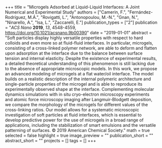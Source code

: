 +++
title = "Microgels Adsorbed at Liquid-Liquid Interfaces: A Joint Numerical and Experimental Study"
authors = ["Camerin, F.", "Fernández-Rodríguez, M.Á.", "Rovigatti, L.", "Antonopoulou, M.-N.", "Gnan, N.", "Ninarello, A.", "Isa, L.", "Zaccarelli, E."]
publication_types = ["2"]
publication = "*ACS Nano* **2019**, *13*, 4548-4559, https://doi.org/10.1021/acsnano.9b00390"
date = "2019-01-01"
abstract = "Soft particles display highly versatile properties with respect to hard colloids and even more so at fluid-fluid interfaces. In particular, microgels, consisting of a cross-linked polymer network, are able to deform and flatten upon adsorption at the interface due to the balance between surface tension and internal elasticity. Despite the existence of experimental results, a detailed theoretical understanding of this phenomenon is still lacking due to the absence of appropriate microscopic models. In this work, we propose an advanced modeling of microgels at a flat water/oil interface. The model builds on a realistic description of the internal polymeric architecture and single-particle properties of the microgel and is able to reproduce its experimentally observed shape at the interface. Complementing molecular dynamics simulations with in situ cryo-electron microscopy experiments and atomic force microscopy imaging after Langmuir-Blodgett deposition, we compare the morphology of the microgels for different values of the cross-linking ratios. Our model allows for a systematic microscopic investigation of soft particles at fluid interfaces, which is essential to develop predictive power for the use of microgels in a broad range of applications, including the stabilization of smart emulsions and the versatile patterning of surfaces. © 2019 American Chemical Society."
math = true
selected = false
highlight = true
image_preview = ""
publication_short = ""
abstract_short = ""
projects = []
tags = []
+++
